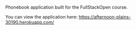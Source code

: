 Phonebook application built for the FullStackOpen course. 

You can view the application here: https://afternoon-plains-30190.herokuapp.com/